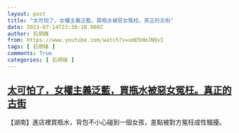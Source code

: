 ```yaml
---
layout: post
title: "太可怕了，女權主義泛藍，買瓶水被惡女冤枉。真正的古街"
date: 2023-07-14T23:30:18.000Z
author: 石炳鋒
from: https://www.youtube.com/watch?v=umD5HmJNQvI
tags: [ 石炳锋 ]
comments: True
categories: [ 石炳锋 ]
---
```

<!--1689377418000-->
[太可怕了，女權主義泛藍，買瓶水被惡女冤枉。真正的古街](https://www.youtube.com/watch?v=umD5HmJNQvI)
------

<div>
【湖南】進店裡買瓶水，背包不小心碰到一個女孩，差點被對方冤枉成性騷擾。
</div>
